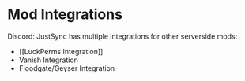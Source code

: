 # Mod Integrations

Discord: JustSync has multiple integrations for other serverside mods:

- [[LuckPerms Integration]]
- Vanish Integration
- Floodgate/Geyser Integration
